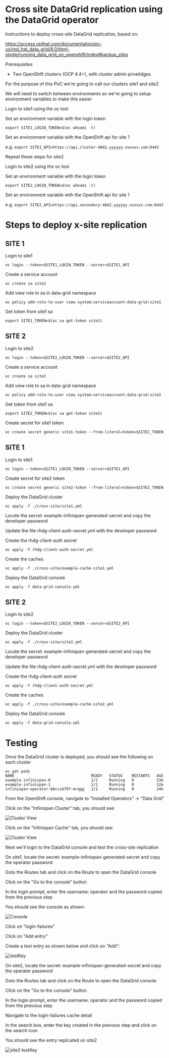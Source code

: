 
# Cross site DataGrid replication using the DataGrid operator

Instructions to deploy cross-site DataGrid replication, based on:

https://access.redhat.com/documentation/en-us/red_hat_data_grid/8.0/html-single/running_data_grid_on_openshift/index#backup_sites

Prerequisites

* Two OpenShift clusters (OCP 4.4+), with cluster admin privelidges

For the purpose of this PoC we're going to call our clusters site1 and site2

We will need to switch between environments so we're going to setup environment variables to make this easier

Login to site1 using the oc tool

Set an environment variable with the login token

`export SITE1_LOGIN_TOKEN=$(oc whoami -t)`

Set an environment variable with the OpenShift api for site 1

e.g. 
`export SITE1_API=https://api.cluster-4842.yyyyyy.xxxxxx.com:6443`

Repeat these steps for site2

Login to site2 using the oc tool

Set an environment variable with the login token

`export SITE2_LOGIN_TOKEN=$(oc whoami -t)`

Set an environment variable with the OpenShift api for site 1

e.g. 
`export SITE2_API=https://api.secondary-4842.yyyyyy.xxxxxx.com:6443`

# Steps to deploy x-site replication


## SITE 1

Login to site1

`oc login --token=$SITE1_LOGIN_TOKEN --server=$SITE1_API`

Create a service account

`oc create sa site1`

Add view role to sa in data-grid namespace

`oc policy add-role-to-user view system:serviceaccount:data-grid:site1`

Get token from site1 sa

`export SITE1_TOKEN=$(oc sa get-token site1)`

## SITE 2

Login to site2

`oc login --token=$SITE2_LOGIN_TOKEN --server=$SITE2_API`

Create a service account

`oc create sa site2`

Add view role to sa in data-grid namespace

`oc policy add-role-to-user view system:serviceaccount:data-grid:site2`

Get token from site1 sa

`export SITE2_TOKEN=$(oc sa get-token site2)`

Create secret for site1 token

`oc create secret generic site1-token --from-literal=token=$SITE1_TOKEN`

## SITE 1

Login to site1

`oc login --token=$SITE1_LOGIN_TOKEN --server=$SITE1_API`

Create secret for site2 token

`oc create secret generic site2-token --from-literal=token=$SITE2_TOKEN`

Deploy the DataGrid cluster

`oc apply -f ./cross-site/site1.yml`

Locate the secret: example-infinispan-generated-secret and copy the developer password

Update the file rhdg-client-auth-secret.yml with the developer password

Create the rhdg-client-auth secret

`oc apply -f rhdg-client-auth-secret.yml`

Create the caches

`oc apply -f ./cross-site/example-cache-site1.yml`

Deploy the DataGrid console

`oc apply -f data-grid-console.yml`

## SITE 2

Login to site2

`oc login --token=$SITE2_LOGIN_TOKEN --server=$SITE2_API`

Deploy the DataGrid cluster

`oc apply -f ./cross-site/site2.yml`

Locate the secret: example-infinispan-generated-secret and copy the developer password

Update the file rhdg-client-auth-secret.yml with the developer password

Create the rhdg-client-auth secret

`oc apply -f rhdg-client-auth-secret.yml`

Create the caches

`oc apply -f ./cross-site/example-cache-site2.yml`

Deploy the DataGrid console

`oc apply -f data-grid-console.yml`

# Testing

Once the DataGrid cluster is deployed, you should see the following on each cluster

```
oc get pods
NAME                                  READY   STATUS    RESTARTS   AGE
example-infinispan-0                  1/1     Running   0          53m
example-infinispan-1                  1/1     Running   0          52m
infinispan-operator-b6ccc6797-mrqgg   1/1     Running   0          24h
```

From the OpenShift console, navigate to "Installed Operators" -> "Data Grid"

Click on the "Infinispan Cluster" tab, you should see:

![Cluster View](./assets/cluster-view.png)

Click on the "Infinispan Cache" tab, you should see:

![Cluster View](./assets/cache-view.png)

Next we'll login to the DataGrid console and test the cross-site replication

On site1, locate the secret: example-infinispan-generated-secret and copy the operator password

Goto the Routes tab and click on the Route to open the DataGrid console

Click on the "Go to the console" button

In the login prompt, enter the username: operator and the password copied from the previous step

You should see the console as shown:

![Console](./assets/console.png)

Click on "login-failures"

Click on "Add entry"

Create a test entry as shown below and click on "Add":

![testKey](./assets/testKey.png)

On site2, locate the secret: example-infinispan-generated-secret and copy the operator password

Goto the Routes tab and click on the Route to open the DataGrid console

Click on the "Go to the console" button

In the login prompt, enter the username: operator and the password copied from the previous step

Navigate to the login-failures cache detail

In the search box, enter the key created in the previous step and click on the search icon

You should see the entry replicated on site2

![site2 testKey](./assets/site2-testKey.png)